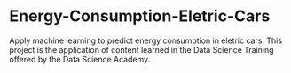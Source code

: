 # Energy-Consumption-Eletric-Cars
Apply machine learning to predict energy consumption in eletric cars.
This project is the application of content learned in the Data Science Training offered by the Data Science Academy.
